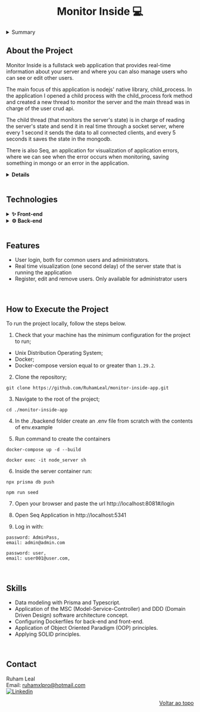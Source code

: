 <a name="readme-top"></a>

<h1 align="center">Monitor Inside 💻</h1>

<details>
  <summary>Summary</summary><br />
  <ol>
    <li><a href="#about-the-project">About the Project</a></li>
    <li><a href="#technologies">Technologies</a></li>
    <li><a href="#features">Features</a></li>
    <li><a href="#how-to-xecute-the-project">How to Execute the Project</a></li>
    <li><a href="#skills">Skills</a></li>
    <li><a href="#about-trybe">About Trybe</a></li>
    <li><a href="#contact">Contact</a></li>
  </ol>
</details>

## About the Project

Monitor Inside is a fullstack web application that provides real-time information about your server and where you can also manage users who can see or edit other users.

The main focus of this application is nodejs' native library, child_process. In the application I opened a child process with the child_process fork method and created a new thread to monitor the server and the main thread was in charge of the user crud api.

The child thread (that monitors the server's state) is in charge of reading the server's state and send it in real time through a socket server, where every 1 second it sends the data to all connected clients, and every 5 seconds it saves the state in the mongodb.

There is also Seq, an application for visualization of application errors, where we can see when the error occurs when monitoring, saving something in mongo or an error in the application.

<details>
  <summary><strong>Details</strong></summary><br />

1️⃣ **Databases:**

- The mysql database saves the user data (password, name, email...) 
- The mongo database saves the server status every 5 seconds
- Docker MySQL container already configured in `docker-compose` with a service defined as `mysql`.
- Docker Mongo container already configured in `docker-compose` with a service defined as `mongo`.

2️⃣ **Back-end:**

- It runs on port `3001`.
- Nodejs Docker container already configured in `docker-compose` with a service defined as `node-server`.

3️⃣ **Front-end:**

- It runs on port `8081`.
- Nodejs (Vue) connected in Nginx Web server and container already configured in `docker-compose` with a service defined as `vue_client`.

</details>

<br/>

## Technologies
<details>
  <summary><strong>✨ Front-end</strong></summary><br />

- [HTML5][html5-url]
- [CSS3][css3-url]
- [Typescript][typescript-url]
- [Vue.js][vue-url]
- [Vuex][vuex-url]
- [Axios][axios-url]
- [dotenv][dotenv-url]
- [Joi][joi-url]

---

</details>

<details>
  <summary><strong>⚙️ Back-end</strong></summary><br />

- [Node.js][node-url]
- [Typescript][typescript-url]
- [MySQL][mysql-url]
- [Express][express-url]
- [Prisma][prisma-url]
- [JWT][jwt-url]
- [Bcryptjs][bcryptjs-url]
- [dotenv][dotenv-url]
- [Socket.io][socketio-url]

---

</details>
<br/>

## Features

<ul>
  <li>User login, both for common users and administrators.</li>
  <li>Real time visualization (one second delay) of the server state that is running the application</li>
  <li>Register, edit and remove users. Only available for administrator users</li>
</ul>

<br/>

## How to Execute the Project

To run the project locally, follow the steps below.

1. Check that your machine has the minimum configuration for the project to run;

- Unix Distribution Operating System;
- Docker;
- Docker-compose version equal to or greater than `1.29.2`.

2. Clone the repository;

```
git clone https://github.com/RuhamLeal/monitor-inside-app.git
```

3. Navigate to the root of the project;

```
cd ./monitor-inside-app
```

4. In the ./backend folder create an .env file from scratch with the contents of env.example

5. Run command to create the containers

```
docker-compose up -d --build
	
docker exec -it node_server sh
```

6. Inside the server container run:
```
npx prisma db push

npm run seed
```

7. Open your browser and paste the url http://localhost:8081#/login

8. Open Seq Application in http://localhost:5341

9. Log in with:

```
password: AdminPass,
email: admin@admin.com

password: user,
email: user001@user.com,
```

<br/>

## Skills

<ul>
  <li>Data modeling with Prisma and Typescript.</li>
  <li>Application of the MSC (Model-Service-Controller) and DDD (Domain Driven Design) software architecture concept.</li>
  <li>Configuring Dockerfiles for back-end and front-end.</li>
  <li>Application of Object Oriented Paradigm (OOP) principles.</li>
  <li>Applying SOLID principles.</li>
</ul>

<br/>

## Contact

Ruham Leal    
Email: ruhamxlpro@hotmail.com    
[![Linkedin][linkedin-badge]][linkedin-url]

<p align="right"><a href="#readme-top">Voltar ao topo</a></p>

<!-- MARKDOWN LINKS & IMAGES -->

[axios-url]: https://axios-http.com/docs/intro
[bcryptjs-url]: https://www.npmjs.com/package/bcryptjs
[cors-url]: https://www.npmjs.com/package/cors
[css3-url]: https://developer.mozilla.org/en-US/docs/Web/CSS
[docker-url]: https://www.docker.com/
[dotenv-url]: https://www.dotenv.org/
[eslint-url]: https://eslint.org/
[express-url]: https://expressjs.com/
[html5-url]: https://developer.mozilla.org/en-US/docs/Web/HTML
[javascript-url]: https://developer.mozilla.org/en-US/docs/Web/JavaScript
[jwt-url]: https://jwt.io/
[mysql-url]: https://www.mysql.com/
[vue-url]: https://vuejs.org/
[joi-url]: https://joi.dev/
[vuex-url]: https://vuex.vuejs.org/
[node-url]: https://nodejs.org/en/
[prisma-url]: https://www.prisma.io/
[socketio-url]: https://socket.io/
[typescript-url]: https://www.typescriptlang.org/
[linkedin-badge]: https://img.shields.io/badge/LinkedIn-0077B5?style=for-the-badge&logo=linkedin&logoColor=white
[linkedin-url]: https://www.linkedin.com/in/ruham-leal/
